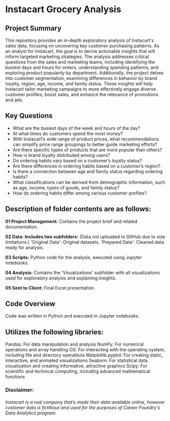 # Instacart Grocery Analysis

## Project Summary

This repository provides an in-depth exploratory analysis of Instacart's sales data, focusing on uncovering key customer purchasing patterns. As an analyst for Instacart, the goal is to derive actionable insights that will inform targeted marketing strategies. The analysis addresses critical questions from the sales and marketing teams, including identifying the busiest days and hours for orders, understanding spending patterns, and exploring product popularity by department. Additionally, the project delves into customer segmentation, examining differences in behavior by brand loyalty, region, age, income, and family status. These insights will help Instacart tailor marketing campaigns to more effectively engage diverse customer profiles, boost sales, and enhance the relevance of promotions and ads.

## Key Questions

- What are the busiest days of the week and hours of the day?
- At what times do customers spend the most money?
- With Instacart’s wide range of product prices, what recommendations can simplify price range groupings to better guide marketing efforts?
- Are there specific types of products that are more popular than others?
- How is brand loyalty distributed among users?
- Do ordering habits vary based on a customer’s loyalty status?
- Are there differences in ordering habits based on a customer’s region?
- Is there a connection between age and family status regarding ordering habits?
- What classifications can be derived from demographic information, such as age, income, types of goods, and family status?
- How do ordering habits differ among various customer profiles?

## Description of folder contents are as follows:

**01 Project Management:** Contains the project brief and related documentation. 

**02 Data: Includes two subfolders:** (Data not uploaded to GitHub due to size limitations.)
'Original Data': Original datasets.
'Prepared Data': Cleaned data ready for analysis.

**03 Scripts:** Python code for the analysis, executed using Jupyter notebooks.

**04 Analysis:** Contains the 'Visualizations' subfolder with all visualizations used for exploratory analysis and explaining insights.

**05 Sent to Client:** Final Excel presentation.

## Code Overview

Code was written in Python and executed in Jupyter notebooks.

## Utilizes the following libraries:

Pandas: For data manipulation and analysis
NumPy: For numerical operations and array handling
OS: For interacting with the operating system, including file and directory operations
Matplotlib.pyplot: For creating static, interactive, and animated visualizations
Seaborn: For statistical data visualization and creating informative, attractive graphics
Scipy: For scientific and technical computing, including advanced mathematical functions

### Disclaimer:
###### Instacart is a real company that’s made their data available online, however customer data is fictitious and used for the purposes of Career Foundry's Data Analytics program.
